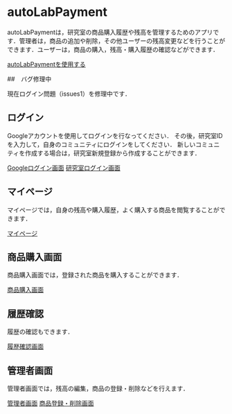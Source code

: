 # autoLabPayment

autoLabPaymentは，研究室の商品購入履歴や残高を管理するためのアプリです．管理者は，商品の追加や削除，その他ユーザーの残高変更などを行うことができます．ユーザーは，商品の購入，残高・購入履歴の確認などができます．

[autoLabPaymentを使用する](https://autolabpayment.vercel.app/login)

##　バグ修理中

現在ログイン問題（issues1）を修理中です．

## ログイン

Googleアカウントを使用してログインを行なってください．
その後，研究室IDを入力して，自身のコミュニティにログインをしてください．
新しいコミュニティを作成する場合は，研究室新規登録から作成することができます．

[Googleログイン画面](docs/googleLogin.png)
[研究室ログイン画面](docs/labLogin.png)

## マイページ

マイページでは，自身の残高や購入履歴，よく購入する商品を閲覧することができます．

[マイページ](docs/myPage.png)

## 商品購入画面

商品購入画面では，登録された商品を購入することができます．

[商品購入画面](docs/purchase.png)

## 履歴確認

履歴の確認もできます．

[履歴確認画面](docs/history.png)

## 管理者画面

管理者画面では，残高の編集，商品の登録・削除などを行えます．

[管理者画面](docs/admin.png)
[商品登録・削除画面](docs/item.png)
